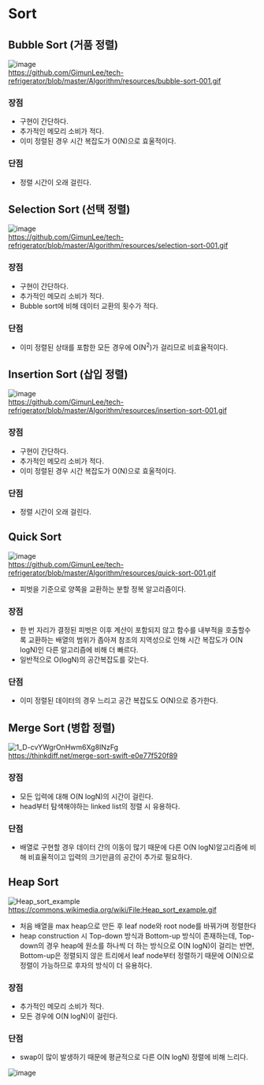 # Sort

## Bubble Sort (거품 정렬)
![image](https://raw.githubusercontent.com/GimunLee/tech-refrigerator/master/Algorithm/resources/bubble-sort-001.gif)<br>
https://github.com/GimunLee/tech-refrigerator/blob/master/Algorithm/resources/bubble-sort-001.gif

### 장점
- 구현이 간단하다.
- 추가적인 메모리 소비가 적다.
- 이미 정렬된 경우 시간 복잡도가 O(N)으로 효울적이다.

### 단점
- 정렬 시간이 오래 걸린다.

## Selection Sort (선택 정렬)
![image](https://raw.githubusercontent.com/GimunLee/tech-refrigerator/master/Algorithm/resources/selection-sort-001.gif)<br>
https://github.com/GimunLee/tech-refrigerator/blob/master/Algorithm/resources/selection-sort-001.gif

### 장점
- 구현이 간단하다.
- 추가적인 메모리 소비가 적다.
- Bubble sort에 비해 데이터 교환의 횟수가 적다. 

### 단점
- 이미 정렬된 상태를 포함한 모든 경우에 O(N<sup>2</sup>)가 걸리므로 비효율적이다.

## Insertion Sort (삽입 정렬)
![image](https://raw.githubusercontent.com/GimunLee/tech-refrigerator/master/Algorithm/resources/insertion-sort-001.gif)<br>
https://github.com/GimunLee/tech-refrigerator/blob/master/Algorithm/resources/insertion-sort-001.gif

### 장점
- 구현이 간단하다.
- 추가적인 메모리 소비가 적다.
- 이미 정렬된 경우 시간 복잡도가 O(N)으로 효울적이다.

### 단점
- 정렬 시간이 오래 걸린다.

## Quick Sort
![image](https://raw.githubusercontent.com/GimunLee/tech-refrigerator/master/Algorithm/resources/quick-sort-001.gif)<br>
https://github.com/GimunLee/tech-refrigerator/blob/master/Algorithm/resources/quick-sort-001.gif

- 피벗을 기준으로 양쪽을 교환하는 분할 정복 알고리즘이다.

### 장점
- 한 번 자리가 결정된 피벗은 이후 계산이 포함되지 않고 함수를 내부적을 호출할수록 교환하는 배열의 범위가 좁아져 참조의 지역성으로 인해 시간 복잡도가 O(N logN)인 다른 알고리즘에 비해 더 빠르다.
- 일반적으로 O(logN)의 공간복잡도를 갖는다.

### 단점
- 이미 정렬된 데이터의 경우 느리고 공간 복잡도도 O(N)으로 증가한다.

## Merge Sort (병합 정렬)
![1_D-cvYWgrOnHwm6Xg8INzFg](https://user-images.githubusercontent.com/63232876/164980592-89b3c79e-8772-46e9-8299-c36b377365d3.gif)<br>
https://thinkdiff.net/merge-sort-swift-e0e77f520f89

### 장점
- 모든 입력에 대해 O(N logN)의 시간이 걸린다.
- head부터 탐색해야하는 linked list의 정렬 시 유용하다.
### 단점
- 배열로 구현할 경우 데이터 간의 이동이 많기 때문에 다른 O(N logN)알고리즘에 비해 비효율적이고 입력의 크기만큼의 공간이 추가로 필요하다.

## Heap Sort
![Heap_sort_example](https://user-images.githubusercontent.com/63232876/164982603-185a7db8-735d-4e65-82fa-1ed0ea514030.gif)<br>
https://commons.wikimedia.org/wiki/File:Heap_sort_example.gif

- 처음 배열을 max heap으로 만든 후 leaf node와 root node를 바꿔가며 정렬한다
- heap construction 시 Top-down 방식과 Bottom-up 방식이 존재하는데, Top-down의 경우 heap에 원소를 하나씩 더 하는 방식으로 O(N logN)이 걸리는 반면, Bottom-up은 정렬되지 않은 트리에서 leaf node부터 정렬하기 때문에 O(N)으로 정렬이 가능하므로 후자의 방식이 더 유용하다.

### 장점
- 추가적인 메모리 소비가 적다.
- 모든 경우에 O(N logN)이 걸린다.
### 단점
- swap이 많이 발생하기 때문에 평균적으로 다른 O(N logN) 정렬에 비해 느리다.



![image](https://user-images.githubusercontent.com/63232876/164023574-b79a42b0-d4f5-4e3f-80db-e7ed66663b70.png)